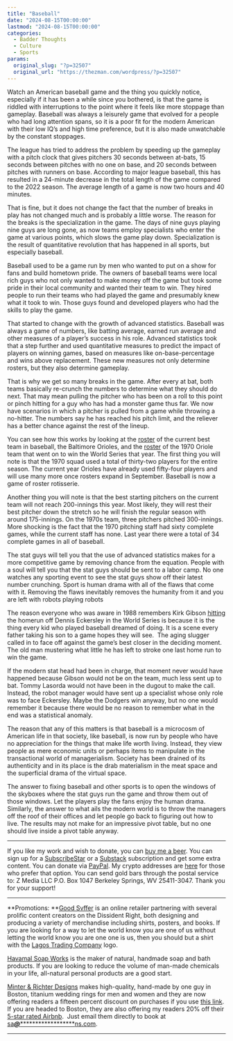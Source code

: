 ```yaml
---
title: "Baseball"
date: "2024-08-15T00:00:00"
lastmod: "2024-08-15T00:00:00"
categories:
  - Badder Thoughts
  - Culture
  - Sports
params:
  original_slug: "?p=32507"
  original_url: "https://thezman.com/wordpress/?p=32507"
---
```


Watch an American baseball game and the thing you quickly notice,
especially if it has been a while since you bothered, is that the game
is riddled with interruptions to the point where it feels like more
stoppage than gameplay. Baseball was always a leisurely game that
evolved for a people who had long attention spans, so it is a poor fit
for the modern American with their low IQ’s and high time preference,
but it is also made unwatchable by the constant stoppages.

The league has tried to address the problem by speeding up the gameplay
with a pitch clock that gives pitchers 30 seconds between at-bats, 15
seconds between pitches with no one on base, and 20 seconds between
pitches with runners on base. According to major league baseball, this
has resulted in a 24-minute decrease in the total length of the game
compared to the 2022 season. The average length of a game is now two
hours and 40 minutes.

That is fine, but it does not change the fact that the number of breaks
in play has not changed much and is probably a little worse. The reason
for the breaks is the specialization in the game. The days of nine guys
playing nine guys are long gone, as now teams employ specialists who
enter the game at various points, which slows the game play down.
Specialization is the result of quantitative revolution that has
happened in all sports, but especially baseball.

Baseball used to be a game run by men who wanted to put on a show for
fans and build hometown pride. The owners of baseball teams were local
rich guys who not only wanted to make money off the game but took some
pride in their local community and wanted their team to win. They hired
people to run their teams who had played the game and presumably knew
what it took to win. Those guys found and developed players who had the
skills to play the game.

That started to change with the growth of advanced statistics. Baseball
was always a game of numbers, like batting average, earned run average
and other measures of a player’s success in his role. Advanced
statistics took that a step further and used quantitative measures to
predict the impact of players on winning games, based on measures like
on-base-percentage and wins above replacement. These new measures not
only determine rosters, but they also determine gameplay.

That is why we get so many breaks in the game. After every at bat, both
teams basically re-crunch the numbers to determine what they should do
next. That may mean pulling the pitcher who has been on a roll to this
point or pinch hitting for a guy who has had a monster game thus far. We
now have scenarios in which a pitcher is pulled from a game while
throwing a no-hitter. The numbers say he has reached his pitch limit,
and the reliever has a better chance against the rest of the lineup.

You can see how this works by looking at the
<a href="https://www.baseball-reference.com/teams/BAL/2024.shtml"
rel="noopener" target="_blank">roster</a> of the current best team in
baseball, the Baltimore Orioles, and the
<a href="https://www.baseball-reference.com/teams/BAL/1970.shtml"
rel="noopener" target="_blank">roster</a> of the 1970 Oriole team that
went on to win the World Series that year. The first thing you will note
is that the 1970 squad used a total of thirty-two players for the entire
season. The current year Orioles have already used fifty-four players
and will use many more once rosters expand in September. Baseball is now
a game of roster rotisserie.

Another thing you will note is that the best starting pitchers on the
current team will not reach 200-innings this year. Most likely, they
will rest their best pitcher down the stretch so he will finish the
regular season with around 175-innings. On the 1970s team, three
pitchers pitched 300-innings. More shocking is the fact that the 1970
pitching staff had sixty complete games, while the current staff has
none. Last year there were a total of 34 complete games in all of
baseball.

The stat guys will tell you that the use of advanced statistics makes
for a more competitive game by removing chance from the equation. People
with a soul will tell you that the stat guys should be sent to a labor
camp. No one watches any sporting event to see the stat guys show off
their latest number crunching. Sport is human drama with all of the
flaws that come with it. Removing the flaws inevitably removes the
humanity from it and you are left with robots playing robots

The reason everyone who was aware in 1988 remembers Kirk Gibson
<a href="https://www.youtube.com/watch?v=N4nwMDZYXTI" rel="noopener"
target="_blank">hitting</a> the homerun off Dennis Eckersley in the
World Series is because it is the thing every kid who played baseball
dreamed of doing. It is a scene every father taking his son to a game
hopes they will see.  The aging slugger called in to face off against
the game’s best closer in the deciding moment. The old man mustering
what little he has left to stroke one last home run to win the game.

If the modern stat head had been in charge, that moment never would have
happened because Gibson would not be on the team, much less sent up to
bat. Tommy Lasorda would not have been in the dugout to make the call.
Instead, the robot manager would have sent up a specialist whose only
role was to face Eckersley. Maybe the Dodgers win anyway, but no one
would remember it because there would be no reason to remember what in
the end was a statistical anomaly.

The reason that any of this matters is that baseball is a microcosm of
American life in that society, like baseball, is now run by people who
have no appreciation for the things that make life worth living.
Instead, they view people as mere economic units or perhaps items to
manipulate in the transactional world of managerialism. Society has been
drained of its authenticity and in its place is the drab materialism in
the meat space and the superficial drama of the virtual space.

The answer to fixing baseball and other sports is to open the windows of
the skyboxes where the stat guys run the game and throw them out of
those windows. Let the players play the fans enjoy the human drama.
Similarly, the answer to what ails the modern world is to throw the
managers off the roof of their offices and let people go back to
figuring out how to live. The results may not make for an impressive
pivot table, but no one should live inside a pivot table anyway.

------------------------------------------------------------------------

If you like my work and wish to donate, you can
<a href="https://www.buymeacoffee.com/mujolulu" rel="noopener"
target="_blank">buy me a beer</a>. You can sign up for a
<a href="https://www.subscribestar.com/the-z-blog" rel="noopener"
target="_blank">SubscribeStar</a> or a
<a href="https://thedissident.substack.com/" rel="noopener"
target="_blank">Substack</a> subscription and get some extra content.
You can donate via <a
href="https://www.paypal.com/donate/?cmd=_s-xclick&amp;hosted_button_id=UDAS2Q8JYA6CN&amp;source=url"
rel="noopener" target="_blank">PayPal</a>. My crypto addresses are
<a href="https://thezman.com/wordpress/?page_id=22713" rel="noopener"
target="_blank">here</a> for those who prefer that option. You can send
gold bars through the postal service to: Z Media LLC P.O. Box 1047
Berkeley Springs, WV 25411-3047. Thank you for your support!

------------------------------------------------------------------------

**Promotions: **<a href="https://goodsvffer.com/" rel="noopener" target="_blank">Good
Svffer</a> is an online retailer partnering with several prolific
content creators on the Dissident Right, both designing and producing a
variety of merchandise including shirts, posters, and books. If you are
looking for a way to let the world know you are one of us without
letting the world know you are one one is us, then you should but a
shirt with the
<a href="https://goodsvffer.com/products/lagos-trading-company"
rel="noopener" target="_blank">Lagos Trading Company</a> logo.

<a href="https://havamalsoapworks.com/" rel="noopener"
target="_blank">Havamal Soap Works</a> is the maker of natural, handmade
soap and bath products. If you are looking to reduce the volume of
man-made chemicals in your life, all-natural personal products are a
good start.

<a href="https://www.minterandrichterdesigns.com/"
rel="noreferrer nofollow noopener" target="_blank">Minter &amp; Richter
Designs</a> makes high-quality, hand-made by one guy in Boston, titanium
wedding rings for men and women and they are now offering readers a
fifteen percent discount on purchases if you use
<a href="https://www.minterandrichterdesigns.com/discount/ZMAN"
rel="noreferrer nofollow noopener" target="_blank">this link</a>.
<span class="highlight"><span class="colour"><span class="font"><span class="size">If
you are headed to Boston, they are also offering my readers 20% off
their <a
href="https://www.airbnb.com/users/7988017/listings?user_id=7988017&amp;s=3"
rel="noopener noreferrer" target="_blank">5-star rated Airbnb</a>.  Just
email them directly to book at
<a href="mailto:sa***@*********************ns.com"
data-original-string="5QSKcPV/3kaWfxXny4pYQQ==cb7sYX3BSb/7x/HYWXYf4VM+SQtL1y8VUSWHxETTPUAxJ4eZqajd/5kcBq9mu6QEXhr"><span
class="apbct-email-encoder"
data-original-string="FlKQm9MGw5IVfyMW2FdFFA==cb70aoMs3JbirBRXMQ9aXydSzr5XQXMSJD7OhNHAkZBoholEBBWF0jpetGzFcC+k5MW"
title="This contact has been encoded by Anti-Spam by CleanTalk. Click to decode. To finish the decoding make sure that JavaScript is enabled in your browser.">sa<span
class="apbct-blur">***</span>@<span
class="apbct-blur">*********************</span>ns.com</span></a>.</span></span></span></span>

------------------------------------------------------------------------
